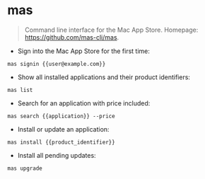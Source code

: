 # mas

> Command line interface for the Mac App Store.
> Homepage: <https://github.com/mas-cli/mas>.

- Sign into the Mac App Store for the first time:

`mas signin {{user@example.com}}`

- Show all installed applications and their product identifiers:

`mas list`

- Search for an application with price included:

`mas search {{application}} --price`

- Install or update an application:

`mas install {{product_identifier}}`

- Install all pending updates:

`mas upgrade`
